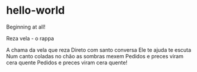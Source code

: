 # hello-world
Beginning at all!


Reza vela - o rappa

A chama da vela que reza
Direto com santo conversa
Ele te ajuda te escuta
Num canto coladas no chão as sombras mexem
Pedidos e preces viram cera quente
Pedidos e preces viram cera quente!
